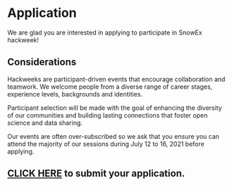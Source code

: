 # Application

We are glad you are interested in applying to participate in SnowEx hackweek!

## Considerations

Hackweeks are participant-driven events that encourage collaboration and teamwork. We welcome people from a diverse range of career stages, experience levels, backgrounds and identities.

Participant selection will be made with the goal of enhancing the diversity of our communities and building lasting connections that foster open science and data sharing.

Our events are often over-subscribed so we ask that you ensure you can attend the majority of our sessions during July 12 to 16, 2021 before applying.


## [**CLICK HERE**](https://docs.google.com/forms/d/e/1FAIpQLSfwxfLW9CYLZ1e5i9PSfroD_rM7O4ernI9SWOGHsLLyS52wYQ/viewform?usp=sf_link) to submit your application.
